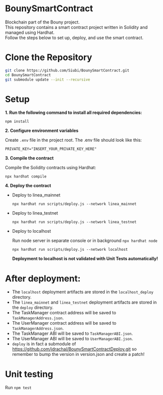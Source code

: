 # BounySmartContract
Blockchain part of the Bouny project.  
This repository contains a smart contract project written in Solidity and managed using Hardhat.  
Follow the steps below to set up, deploy, and use the smart contract.

# Clone the Repository
```bash
git clone https://github.com/Siubi/BounySmartContract.git
cd BounySmartContract
git submodule update --init --recursive
```

# Setup
**1. Run the following command to install all required dependencies:**

```npm install```

**2. Configure environment variables**
   
Create `.env` file in the project root. The .env file should look like this:

```PRIVATE_KEY="INSERT_YOUR_PRIVATE_KEY_HERE"```

**3. Compile the contract**

Compile the Solidity contracts using Hardhat:

```npx hardhat compile```

**4. Deploy the contract**

* Deploy to linea_mainnet

    ```npx hardhat run scripts/deploy.js --network linea_mainnet```

* Deploy to linea_testnet

    ```npx hardhat run scripts/deploy.js --network linea_testnet```

* Deploy to localhost
    
    Run node server in separate console or in background
    ```npx hardhat node```

    ```npx hardhat run scripts/deploy.js --network localhost```

    **Deployment to localhost is not validated with Unit Tests automatically!**



# After deployment:
* The `localhost` deployment artifacts are stored in the `localhost_deploy` directory.
* The `linea_mainnet` and `linea_testnet` deployment artifacts are stored in the `deploy` directory.
* The TaskManager contract address will be saved to `TaskManagerAddress.json`.
* The UserManager contract address will be saved to `TaskManagerAddress.json`.
* The TaskManager ABI will be saved to `TaskManagerABI.json`.
* The UserManager ABI will be saved to `UserManagerABI.json`.
* `deploy` is in fact a submodule of https://github.com/jdrachal/BounySmartContractDeploy.git
so remember to bump the version in version.json and create a patch!

# Unit testing
Run `npm test`

